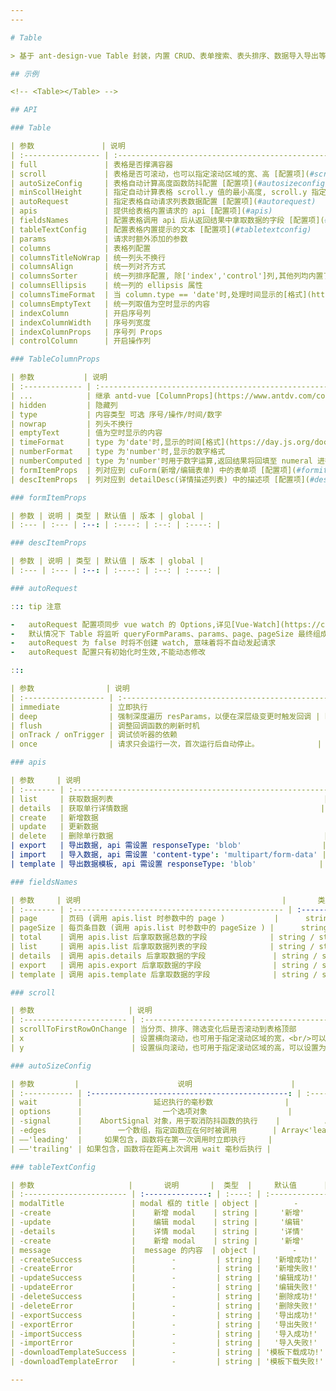 ```yaml
---
---

# Table

> 基于 ant-design-vue Table 封装，内置 CRUD、表单搜索、表头排序、数据导入导出等功能

## 示例

<!-- <Table></Table> -->

## API

### Table

| 参数               | 说明                                                                                          |                                   类型                                    |        默认值         | 版本 | global |
| :----------------- | :-------------------------------------------------------------------------------------------- | :-----------------------------------------------------------------------: | :-------------------: | :--: | :----: |
| full               | 表格是否撑满容器                                                                              |                                  boolean                                  |         false         |  -   |   \*   |
| scroll             | 表格是否可滚动，也可以指定滚动区域的宽、高 [配置项](#scroll)                                  |                                  object                                   |           -           |  -   |   \*   |
| autoSizeConfig     | 表格自动计算高度函数防抖配置 [配置项](#autosizeconfig)                                        |                                  object                                   |           -           |  -   |   \*   |
| minScollHeight     | 指定自动计算表格 scroll.y 值的最小高度, scroll.y 指定为 number 时该值不生效                   |                                  number                                   |          50           |  -   |   \*   |
| autoRequest        | 指定表格自动请求列表数据配置 [配置项](#autorequest)                                           |                              false / object                               |           -           |  -   |   \*   |
| apis               | 提供给表格内置请求的 api [配置项](#apis)                                                      |                                  object                                   |           -           |  -   |   -    |
| fieldsNames        | 配置表格调用 api 后从返回结果中拿取数据的字段 [配置项](#fieldsnames)                          |                                  object                                   |           -           |  -   |   \*   |
| tableTextConfig    | 配置表格内置提示的文本 [配置项](#tabletextconfig)                                             |                                  object                                   |           -           |  -   |   \*   |
| params             | 请求时额外添加的参数                                                                          |                                  object                                   |           -           |  -   |   -    |
| columns            | 表格列配置                                                                                    |                  [TableColumnProps](#tablecolumnprops)[]                  |           -           |  -   |   -    |
| columnsTitleNoWrap | 统一列头不换行                                                                                |                                  boolean                                  |         true          |  -   |   \*   |
| columnsAlign       | 统一列对齐方式                                                                                |                        'left' / 'center' / 'right'                        |        'left'         |  -   |   \*   |
| columnsSorter      | 统一列排序配置, 除['index','control']列,其他列均内置了排序逻辑                                | [ColumnProps](https://www.antdv.com/components/table-cn#column)['sorter'] |         true          |  -   |   \*   |
| columnsEllipsis    | 统一列的 ellipsis 属性                                                                        |                                  boolean                                  |         true          |  -   |   \*   |
| columnsTimeFormat  | 当 column.type == 'date'时,处理时间显示的[格式](https://day.js.org/docs/zh-CN/display/format) |                                  string                                   | 'YYYY-MM-DD HH:mm:ss' |  -   |   \*   |
| columnsEmptyText   | 统一列取值为空时显示的内容                                                                    |                              VNode / string                               |          '-'          |  -   |   \*   |
| indexColumn        | 开启序号列                                                                                    |                                  boolean                                  |         true          |  -   |   \*   |
| indexColumnWidth   | 序号列宽度                                                                                    |                                  number                                   |          80           |  -   |   \*   |
| indexColumnProps   | 序号列 Props                                                                                  |                   [TableColumnProps](#tablecolumnprops)                   |           -           |  -   |   \*   |
| controlColumn      | 开启操作列                                                                                    |                   [TableColumnProps](#tablecolumnprops)                   |           -           |  -   |   \*   |

### TableColumnProps

| 参数           | 说明                                                                                                      |                                                           类型                                                           |  默认值  | 版本 | global |
| :------------- | :-------------------------------------------------------------------------------------------------------- | :----------------------------------------------------------------------------------------------------------------------: | :------: | :--: | :----: |
| ...            | 继承 antd-vue [ColumnProps](https://www.antdv.com/components/table-cn#column)                             |                                                            -                                                             |    -     |  -   |   -    |
| hidden         | 隐藏列                                                                                                    |                                                         boolean                                                          |    -     |  -   |   -    |
| type           | 内容类型 可选 序号/操作/时间/数字                                                                         |                                         'index' / 'control' / 'date' / 'number'                                          |    -     |  -   |   -    |
| nowrap         | 列头不换行                                                                                                |                                                         boolean                                                          |    -     |  -   |   -    |
| emptyText      | 值为空时显示的内容                                                                                        |                                                      VNode / string                                                      |    -     |  -   |   -    |
| timeFormat     | type 为'date'时,显示的时间[格式](https://day.js.org/docs/zh-CN/display/format)                            |                                                          string                                                          |    -     |  -   |   -    |
| numberFormat   | type 为'number'时,显示的数字格式                                                                          |      [Numeral.format](http://numeraljs.com/#format) / (val:Numeral,local: string/number) => string / number / VNode      | '0[.]00' |  -   |   -    |
| numberComputed | type 为'number'时用于数字运算,返回结果将回填至 numeral 进行格式化。当 numberFormat 为函数时，该属性不生效 | (val:[Big.Big](https://github.com/MikeMcl/big.js#readme),Big: [Big](https://github.com/MikeMcl/big.js#readme)) => number |    -     |  -   |   -    |
| formItemProps  | 列对应到 cuForm(新增/编辑表单) 中的表单项 [配置项](#formitemprops)                                        |                                                          object                                                          |    -     |  -   |   -    |
| descItemProps  | 列对应到 detailDesc(详情描述列表) 中的描述项 [配置项](#descitemprops)                                     |                                                          object                                                          |    -     |  -   |   -    |

### formItemProps

| 参数 | 说明 | 类型 | 默认值 | 版本 | global |
| :--- | :--- | :--: | :----: | :--: | :----: |

### descItemProps

| 参数 | 说明 | 类型 | 默认值 | 版本 | global |
| :--- | :--- | :--: | :----: | :--: | :----: |

### autoRequest

::: tip 注意

-   autoRequest 配置项同步 vue watch 的 Options,详见[Vue-Watch](https://cn.vuejs.org/api/reactivity-core.html#watch);
-   默认情况下 Table 将监听 queryFormParams、params、page、pageSize 最终组成的参数 resParams 去调用 apis.list, 虽然内部只 watch 了 resParams,但由于依赖问题,apis.list 在发生变化时也会触发数据更新
-   autoRequest 为 false 时将不创建 watch, 意味着将不自动发起请求
-   autoRequest 配置只有初始化时生效,不能动态修改

:::

| 参数                | 说明                                               |  类型   | 默认值 | 版本 | global |
| :------------------ | :------------------------------------------------- | :-----: | :----: | :--: | :----: |
| immediate           | 立即执行                                           | boolean |  true  |  -   |   \*   |
| deep                | 强制深度遍历 resParams，以便在深层级变更时触发回调 | boolean |   -    |  -   |   \*   |
| flush               | 调整回调函数的刷新时机                             | boolean |   -    |  -   |   \*   |
| onTrack / onTrigger | 调试侦听器的依赖                                   | boolean |   -    |  -   |   \*   |
| once                | 请求只会运行一次，首次运行后自动停止。             | boolean |   -    |  -   |   \*   |

### apis

| 参数     | 说明                                                       |                                类型                                 | 默认值 | 版本 | global |
| :------- | :--------------------------------------------------------- | :-----------------------------------------------------------------: | :----: | :--: | :----: |
| list     | 获取数据列表                                               | (params?:any,config?:AxiosRequestConfig) => Promise\<AxioResponse\> |   -    |  -   |   -    |
| details  | 获取单行详情数据                                           |  (data?:any,config?:AxiosRequestConfig) => Promise\<AxioResponse\>  |   -    |  -   |   -    |
| create   | 新增数据                                                   |  (data?:any,config?:AxiosRequestConfig) => Promise\<AxioResponse\>  |   -    |  -   |   -    |
| update   | 更新数据                                                   |  (data?:any,config?:AxiosRequestConfig) => Promise\<AxioResponse\>  |   -    |  -   |   -    |
| delete   | 删除单行数据                                               | (params?:any,config?:AxiosRequestConfig) => Promise\<AxioResponse\> |   -    |  -   |   -    |
| export   | 导出数据, api 需设置 responseType: 'blob'                  | (params?:any,config?:AxiosRequestConfig) => Promise\<AxioResponse\> |   -    |  -   |   -    |
| import   | 导入数据, api 需设置 'content-type': 'multipart/form-data' |  (data?:any,config?:AxiosRequestConfig) => Promise\<AxioResponse\>  |   -    |  -   |   -    |
| template | 导出数据模板, api 需设置 responseType: 'blob'              | (params?:any,config?:AxiosRequestConfig) => Promise\<AxioResponse\> |   -    |  -   |   -    |

### fieldsNames

| 参数     | 说明                                             |       类型        |   默认值   | 版本 | global |
| :------- | :----------------------------------------------- | :---------------: | :--------: | :--: | :----: |
| page     | 页码 (调用 apis.list 时参数中的 page )           |      string       |   'page'   |  -   |   -    |
| pageSize | 每页条目数 (调用 apis.list 时参数中的 pageSize ) |      string       | 'pageSize' |  -   |   -    |
| total    | 调用 apis.list 后拿取数据总数的字段              | string / string[] |  'total'   |  -   |   -    |
| list     | 调用 apis.list 后拿取数据列表的字段              | string / string[] |   'list'   |  -   |   -    |
| details  | 调用 apis.details 后拿取数据的字段               | string / string[] |   'data'   |  -   |   -    |
| export   | 调用 apis.export 后拿取数据的字段                | string / string[] |   'data'   |  -   |   -    |
| template | 调用 apis.template 后拿取数据的字段              | string / string[] |   'data'   |  -   |   -    |

### scroll

| 参数                     | 说明                                                                                                                                        |              类型               |    默认值     | 版本 | global |
| :----------------------- | :------------------------------------------------------------------------------------------------------------------------------------------ | :-----------------------------: | :-----------: | :--: | :----: |
| scrollToFirstRowOnChange | 当分页、排序、筛选变化后是否滚动到表格顶部                                                                                                  |             boolean             |     true      |  -   |   \*   |
| x                        | 设置横向滚动，也可用于指定滚动区域的宽，<br/>可以设置为像素值，百分比，true 和 'max-content'                                                | string / number / 'max-content' | 'max-content' |  -   |   \*   |
| y                        | 设置纵向滚动，也可用于指定滚动区域的高，可以设置为像素值。<br/>值为'auto'时将自动计算高度，<br/>注意 Table 的父容器需有高度或者为 flex 容器 |    string / number / 'auto'     |    'auto'     |  -   |   \*   |

### autoSizeConfig

| 参数         |                      说明                      |             类型              |    默认值    | 版本 | global |
| :----------- | :--------------------------------------------: | :---------------------------: | :----------: | :--: | :----: |
| wait         |                延迟执行的毫秒数                |            number             |     300      |  -   |   -    |
| options      |                  一个选项对象                  |            object             |      -       |  -   |   -    |
| -signal      |    AbortSignal 对象，用于取消防抖函数的执行    |          AbortSignal          |      -       |  -   |   -    |
| -edges       |        一个数组，指定函数应在何时被调用        | Array<'leading' \ 'trailing'> | ['trailing'] |  -   |   -    |
| ——'leading'  |     如果包含，函数将在第一次调用时立即执行     |               -               |      -       |  -   |   -    |
| ——'trailing' | 如果包含，函数将在距离上次调用 wait 毫秒后执行 |               -               |      -       |  -   |   -    |

### tableTextConfig

| 参数                     |       说明       |  类型  |     默认值      | 版本 | global |
| :----------------------- | :--------------: | :----: | :-------------: | :--: | :----: |
| modalTitle               | modal 框的 title | object |        -        |  -   |   \*   |
| -create                  |    新增 modal    | string |     '新增'      |  -   |   \*   |
| -update                  |    编辑 modal    | string |     '编辑'      |  -   |   \*   |
| -details                 |    详情 modal    | string |     '详情'      |  -   |   \*   |
| -create                  |    新增 modal    | string |     '新增'      |  -   |   \*   |
| message                  |  message 的内容  | object |        -        |  -   |   \*   |
| -createSuccess           |        -         | string |   '新增成功!'   |  -   |   \*   |
| -createError             |        -         | string |   '新增失败!'   |  -   |   \*   |
| -updateSuccess           |        -         | string |   '编辑成功!'   |  -   |   \*   |
| -updateError             |        -         | string |   '编辑失败!'   |  -   |   \*   |
| -deleteSuccess           |        -         | string |   '删除成功!'   |  -   |   \*   |
| -deleteError             |        -         | string |   '删除失败!'   |  -   |   \*   |
| -exportSuccess           |        -         | string |   '导出成功!'   |  -   |   \*   |
| -exportError             |        -         | string |   '导出失败!'   |  -   |   \*   |
| -importSuccess           |        -         | string |   '导入成功!'   |  -   |   \*   |
| -importError             |        -         | string |   '导入失败!'   |  -   |   \*   |
| -downloadTemplateSuccess |        -         | string | '模板下载成功!' |  -   |   \*   |
| -downloadTemplateError   |        -         | string | '模板下载失败!' |  -   |   \*   |

---
```


<script lang="ts" setup>
import { ref,h } from 'vue' 
import Base from '@docs/examples/table/base.vue';
import Test from '@docs/examples/table/test.vue';
import Table from '@examples/table/index.vue';
import {Modal,Button} from 'ant-design-vue';
import { FullscreenOutlined } from '@ant-design/icons-vue';

const open = ref(false)
const click = () => {
    open.value = true
}

</script>

<style module>

</style>
